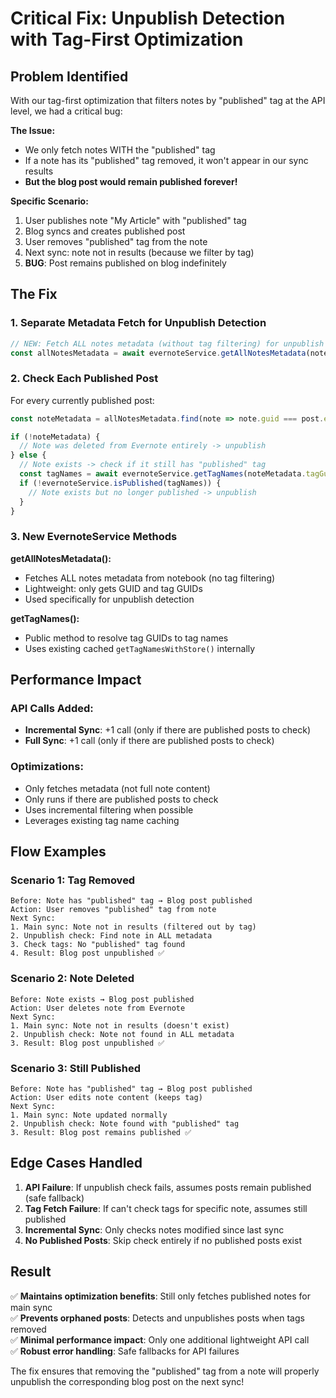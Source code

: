 # Critical Fix: Unpublish Detection with Tag-First Optimization

## Problem Identified

With our tag-first optimization that filters notes by "published" tag at the API level, we had a critical bug:

**The Issue:**
- We only fetch notes WITH the "published" tag
- If a note has its "published" tag removed, it won't appear in our sync results
- **But the blog post would remain published forever!**

**Specific Scenario:**
1. User publishes note "My Article" with "published" tag
2. Blog syncs and creates published post
3. User removes "published" tag from the note
4. Next sync: note not in results (because we filter by tag)
5. **BUG**: Post remains published on blog indefinitely

## The Fix

### 1. Separate Metadata Fetch for Unpublish Detection

```typescript
// NEW: Fetch ALL notes metadata (without tag filtering) for unpublish detection
const allNotesMetadata = await evernoteService.getAllNotesMetadata(notebookGuid, sinceDate)
```

### 2. Check Each Published Post

For every currently published post:
```typescript
const noteMetadata = allNotesMetadata.find(note => note.guid === post.evernoteNoteId)

if (!noteMetadata) {
  // Note was deleted from Evernote entirely -> unpublish
} else {
  // Note exists -> check if it still has "published" tag
  const tagNames = await evernoteService.getTagNames(noteMetadata.tagGuids)
  if (!evernoteService.isPublished(tagNames)) {
    // Note exists but no longer published -> unpublish
  }
}
```

### 3. New EvernoteService Methods

**getAllNotesMetadata():**
- Fetches ALL notes metadata from notebook (no tag filtering)
- Lightweight: only gets GUID and tag GUIDs
- Used specifically for unpublish detection

**getTagNames():**
- Public method to resolve tag GUIDs to tag names
- Uses existing cached `getTagNamesWithStore()` internally

## Performance Impact

### API Calls Added:
- **Incremental Sync**: +1 call (only if there are published posts to check)
- **Full Sync**: +1 call (only if there are published posts to check)

### Optimizations:
- Only fetches metadata (not full note content)
- Only runs if there are published posts to check
- Uses incremental filtering when possible
- Leverages existing tag name caching

## Flow Examples

### Scenario 1: Tag Removed
```
Before: Note has "published" tag → Blog post published
Action: User removes "published" tag from note
Next Sync:
1. Main sync: Note not in results (filtered out by tag)
2. Unpublish check: Find note in ALL metadata
3. Check tags: No "published" tag found
4. Result: Blog post unpublished ✅
```

### Scenario 2: Note Deleted
```
Before: Note exists → Blog post published  
Action: User deletes note from Evernote
Next Sync:
1. Main sync: Note not in results (doesn't exist)
2. Unpublish check: Note not found in ALL metadata
3. Result: Blog post unpublished ✅
```

### Scenario 3: Still Published
```
Before: Note has "published" tag → Blog post published
Action: User edits note content (keeps tag)
Next Sync:
1. Main sync: Note updated normally
2. Unpublish check: Note found with "published" tag
3. Result: Blog post remains published ✅
```

## Edge Cases Handled

1. **API Failure**: If unpublish check fails, assumes posts remain published (safe fallback)
2. **Tag Fetch Failure**: If can't check tags for specific note, assumes still published
3. **Incremental Sync**: Only checks notes modified since last sync
4. **No Published Posts**: Skip check entirely if no published posts exist

## Result

✅ **Maintains optimization benefits**: Still only fetches published notes for main sync  
✅ **Prevents orphaned posts**: Detects and unpublishes posts when tags removed  
✅ **Minimal performance impact**: Only one additional lightweight API call  
✅ **Robust error handling**: Safe fallbacks for API failures  

The fix ensures that removing the "published" tag from a note will properly unpublish the corresponding blog post on the next sync!